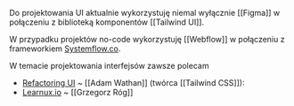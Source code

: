 Do projektowania UI aktualnie wykorzystuję niemal wyłącznie [[Figma]] w połączeniu z biblioteką komponentów [[Tailwind UI]]. 

W przypadku projektów no-code wykorzystuję [[Webflow]] w połączeniu z frameworkiem [Systemflow.co](https://systemflow.co). 

W temacie projektowania interfejsów zawsze polecam 
- [Refactoring UI](https://www.refactoringui.com/) ~ [[Adam Wathan]] (twórca [[Tailwind CSS]]):
- [Learnux.io](https://learnux.io) ~ [[Grzegorz Róg]]